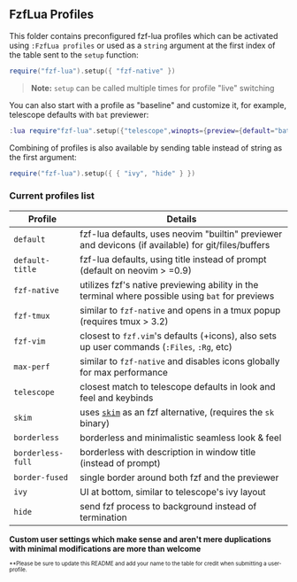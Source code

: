 ## FzfLua Profiles

This folder contains preconfigured fzf-lua profiles which can be activated using
`:FzfLua profiles` or used as a `string` argument at the first index of the table
sent to the `setup` function:
```lua
require("fzf-lua").setup({ "fzf-native" })
```
> **Note:** `setup` can be called multiple times for profile "live" switching

You can also start with a profile as "baseline" and customize it, for example,
telescope defaults with `bat` previewer:
```lua
:lua require"fzf-lua".setup({"telescope",winopts={preview={default="bat"}}})
```

Combining of profiles is also available by sending table instead of string as
the first argument:
```lua
require("fzf-lua").setup({ { "ivy", "hide" } })
```

### Current profiles list

| Profile          | Details                                    |
| ---------------- | ------------------------------------------ |
| `default`          | fzf-lua defaults, uses neovim "builtin" previewer and devicons (if available) for git/files/buffers |
| `default-title`    | fzf-lua defaults, using title instead of prompt (default on neovim > =0.9) |
| `fzf-native`       | utilizes fzf's native previewing ability in the terminal where possible using `bat` for previews |
| `fzf-tmux`         | similar to `fzf-native` and opens in a tmux popup (requires tmux > 3.2) |
| `fzf-vim`          | closest to `fzf.vim`'s defaults (+icons), also sets up user commands (`:Files`, `:Rg`, etc) |
| `max-perf`         | similar to `fzf-native` and disables icons globally for max performance |
| `telescope`        | closest match to telescope defaults in look and feel and keybinds |
| `skim`             | uses [`skim`](https://github.com/skim-rs/skim) as an fzf alternative, (requires the `sk` binary) |
| `borderless`       | borderless and minimalistic seamless look &amp; feel |
| `borderless-full`  | borderless with description in window title (instead of prompt) |
| `border-fused`     | single border around both fzf and the previewer |
| `ivy`              | UI at bottom, similar to telescope's ivy layout |
| `hide`            | send fzf process to background instead of termination |


**Custom user settings which make sense and aren't mere duplications with minimal modifications
are more than welcome**

<sup><sub>&ast;&ast;Please be sure to update this README and add your name to the table for credit
when submitting a user-profile.</sub></sup>
